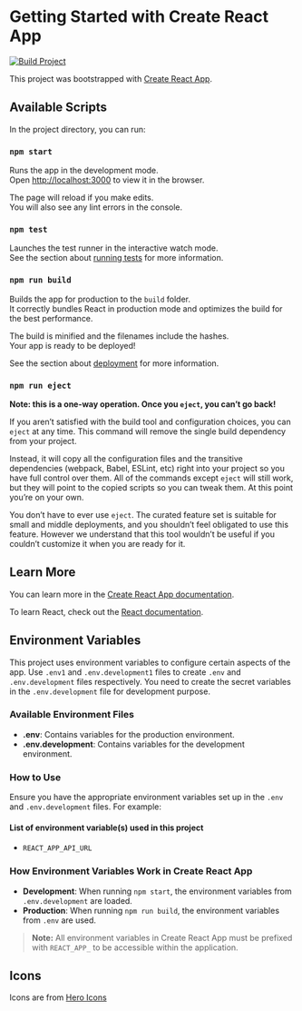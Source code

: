 # Getting Started with Create React App

[![Build Project](https://github.com/SakshiShreya/Grocery-Planner/actions/workflows/main.yml/badge.svg)](https://github.com/SakshiShreya/Grocery-Planner/actions/workflows/main.yml)

This project was bootstrapped with [Create React App](https://github.com/facebook/create-react-app).

## Available Scripts

In the project directory, you can run:

### `npm start`

Runs the app in the development mode.\
Open [http://localhost:3000](http://localhost:3000) to view it in the browser.

The page will reload if you make edits.\
You will also see any lint errors in the console.

### `npm test`

Launches the test runner in the interactive watch mode.\
See the section about [running tests](https://facebook.github.io/create-react-app/docs/running-tests) for more information.

### `npm run build`

Builds the app for production to the `build` folder.\
It correctly bundles React in production mode and optimizes the build for the best performance.

The build is minified and the filenames include the hashes.\
Your app is ready to be deployed!

See the section about [deployment](https://facebook.github.io/create-react-app/docs/deployment) for more information.

### `npm run eject`

**Note: this is a one-way operation. Once you `eject`, you can’t go back!**

If you aren’t satisfied with the build tool and configuration choices, you can `eject` at any time. This command will remove the single build dependency from your project.

Instead, it will copy all the configuration files and the transitive dependencies (webpack, Babel, ESLint, etc) right into your project so you have full control over them. All of the commands except `eject` will still work, but they will point to the copied scripts so you can tweak them. At this point you’re on your own.

You don’t have to ever use `eject`. The curated feature set is suitable for small and middle deployments, and you shouldn’t feel obligated to use this feature. However we understand that this tool wouldn’t be useful if you couldn’t customize it when you are ready for it.

## Learn More

You can learn more in the [Create React App documentation](https://facebook.github.io/create-react-app/docs/getting-started).

To learn React, check out the [React documentation](https://reactjs.org/).

## Environment Variables

This project uses environment variables to configure certain aspects of the app. Use `.env1` and `.env.development1` files to create `.env` and `.env.development` files respectively. You need to create the secret variables in the `.env.development` file for development purpose.

### Available Environment Files

- **.env**: Contains variables for the production environment.
- **.env.development**: Contains variables for the development environment.

### How to Use

Ensure you have the appropriate environment variables set up in the `.env` and `.env.development` files. For example:

#### List of environment variable(s) used in this project

- `REACT_APP_API_URL`

### How Environment Variables Work in Create React App

- **Development**: When running `npm start`, the environment variables from `.env.development` are loaded.
- **Production**: When running `npm run build`, the environment variables from `.env` are used.

> **Note:** All environment variables in Create React App must be prefixed with `REACT_APP_` to be accessible within the application.

## Icons

Icons are from [Hero Icons](https://heroicons.com/)
